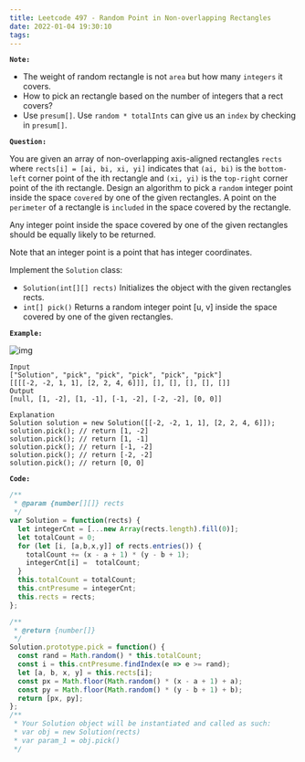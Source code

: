 ```yaml
---
title: Leetcode 497 - Random Point in Non-overlapping Rectangles
date: 2022-01-04 19:30:10
tags:
---
```

**`Note:`**
- The weight of random rectangle is not `area` but how many `integers` it covers.
- How to pick an rectangle based on the number of integers that a rect covers?
- Use `presum[]`. Use `random * totalInts` can give us an `index` by checking in `presum[]`.

**`Question:`**

You are given an array of non-overlapping axis-aligned rectangles `rects` where `rects[i] = [ai, bi, xi, yi]` indicates that `(ai, bi)` is the `bottom-left` corner point of the ith rectangle and `(xi, yi)` is the `top-right` corner point of the ith rectangle. Design an algorithm to pick a `random` integer point inside the space `covered` by one of the given rectangles. A point on the `perimeter` of a rectangle is `included` in the space covered by the rectangle.

Any integer point inside the space covered by one of the given rectangles should be equally likely to be returned.

Note that an integer point is a point that has integer coordinates.

Implement the `Solution` class:

- `Solution(int[][] rects)` Initializes the object with the given rectangles rects.
- `int[] pick()` Returns a random integer point [u, v] inside the space covered by one of the given rectangles.

**`Example:`**

![img](https://assets.leetcode.com/uploads/2021/07/24/lc-pickrandomrec.jpg)
```
Input
["Solution", "pick", "pick", "pick", "pick", "pick"]
[[[[-2, -2, 1, 1], [2, 2, 4, 6]]], [], [], [], [], []]
Output
[null, [1, -2], [1, -1], [-1, -2], [-2, -2], [0, 0]]

Explanation
Solution solution = new Solution([[-2, -2, 1, 1], [2, 2, 4, 6]]);
solution.pick(); // return [1, -2]
solution.pick(); // return [1, -1]
solution.pick(); // return [-1, -2]
solution.pick(); // return [-2, -2]
solution.pick(); // return [0, 0]
```

**`Code:`**
```javascript
/**
 * @param {number[][]} rects
 */
var Solution = function(rects) {
  let integerCnt = [...new Array(rects.length).fill(0)];
  let totalCount = 0;
  for (let [i, [a,b,x,y]] of rects.entries()) {
    totalCount += (x - a + 1) * (y - b + 1);
    integerCnt[i] =  totalCount;
  }
  this.totalCount = totalCount;
  this.cntPresume = integerCnt;
  this.rects = rects;
};

/**
 * @return {number[]}
 */
Solution.prototype.pick = function() {
  const rand = Math.random() * this.totalCount;
  const i = this.cntPresume.findIndex(e => e >= rand);
  let [a, b, x, y] = this.rects[i];
  const px = Math.floor(Math.random() * (x - a + 1) + a);
  const py = Math.floor(Math.random() * (y - b + 1) + b);
  return [px, py];
};
/**
 * Your Solution object will be instantiated and called as such:
 * var obj = new Solution(rects)
 * var param_1 = obj.pick()
 */
```